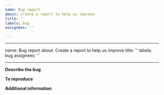 ```yaml
---
name: Bug report
about: Create a report to help us improve
title: ''
labels: bug
assignees: ''

---
```


---
name: Bug report
about: Create a report to help us improve
title: ''
labels: bug
assignees: ''

---

**Describe the bug**

<!--
A clear and concise description of what the bug is.
If the description consists of multiple non-related bugs, you are encouraged to create separate issues.
-->

**To reproduce**

<!--
We would need to reproduce your scenario before being able to resolve it. 

_Code:_ Preferably, use this code format:

```julia
"""
Test for issue XYZ:
https://github.com/pandas-profiling/pandas-profiling/issues/XYZ
"""
import ClassicAlgorithmsCollections
function test_issue_XYZ()
    n = bug()
    # Minimal reproducible code
end
```
--> 

**Additional information**

<!--
Add any other context about the problem here.
-->
